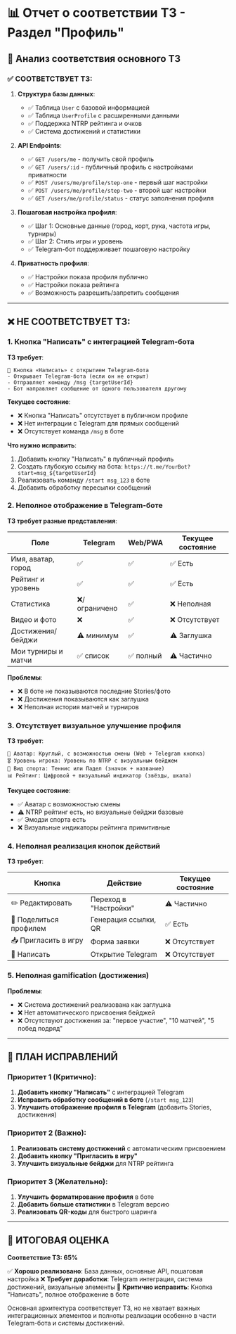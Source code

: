 # 📊 Отчет о соответствии ТЗ - Раздел "Профиль"

## 🎯 Анализ соответствия основного ТЗ

### ✅ СООТВЕТСТВУЕТ ТЗ:

1. **Структура базы данных**:
   - ✅ Таблица `User` с базовой информацией
   - ✅ Таблица `UserProfile` с расширенными данными
   - ✅ Поддержка NTRP рейтинга и очков
   - ✅ Система достижений и статистики

2. **API Endpoints**:
   - ✅ `GET /users/me` - получить свой профиль
   - ✅ `GET /users/:id` - публичный профиль с настройками приватности
   - ✅ `POST /users/me/profile/step-one` - первый шаг настройки
   - ✅ `POST /users/me/profile/step-two` - второй шаг настройки
   - ✅ `GET /users/me/profile/status` - статус заполнения профиля

3. **Пошаговая настройка профиля**:
   - ✅ Шаг 1: Основные данные (город, корт, рука, частота игры, турниры)
   - ✅ Шаг 2: Стиль игры и уровень
   - ✅ Telegram-бот поддерживает пошаговую настройку

4. **Приватность профиля**:
   - ✅ Настройки показа профиля публично
   - ✅ Настройки показа рейтинга
   - ✅ Возможность разрешить/запретить сообщения

---

## ❌ НЕ СООТВЕТСТВУЕТ ТЗ:

### 1. **Кнопка "Написать" с интеграцией Telegram-бота**

**ТЗ требует**:
```
🔗 Кнопка «Написать» с открытием Telegram-бота
- Открывает Telegram-бота (если он не открыт)
- Отправляет команду /msg {targetUserId}
- Бот направляет сообщение от одного пользователя другому
```

**Текущее состояние**: 
- ❌ Кнопка "Написать" отсутствует в публичном профиле
- ❌ Нет интеграции с Telegram для прямых сообщений
- ❌ Отсутствует команда `/msg` в боте

**Что нужно исправить**:
1. Добавить кнопку "Написать" в публичный профиль
2. Создать глубокую ссылку на бота: `https://t.me/YourBot?start=msg_${targetUserId}`
3. Реализовать команду `/start msg_123` в боте
4. Добавить обработку пересылки сообщений

### 2. **Неполное отображение в Telegram-боте**

**ТЗ требует разные представления**:

| Поле | Telegram | Web/PWA | Текущее состояние |
|------|----------|---------|-------------------|
| Имя, аватар, город | ✅ | ✅ | ✅ Есть |
| Рейтинг и уровень | ✅ | ✅ | ✅ Есть |
| Статистика | ❌/ограничено | ✅ | ❌ Неполная |
| Видео и фото | ❌ | ✅ | ❌ Отсутствует |
| Достижения/бейджи | ⚠️ минимум | ✅ | ⚠️ Заглушка |
| Мои турниры и матчи | ✅ список | ✅ полный | ⚠️ Частично |

**Проблемы**:
- ❌ В боте не показываются последние Stories/фото
- ❌ Достижения показываются как заглушка
- ❌ Неполная история матчей и турниров

### 3. **Отсутствует визуальное улучшение профиля**

**ТЗ требует**:
```
📸 Аватар: Круглый, с возможностью смены (Web + Telegram кнопка)
🎖️ Уровень игрока: Уровень по NTRP с визуальным бейджем
🏸 Вид спорта: Теннис или Падел (значок + название)
📊 Рейтинг: Цифровой + визуальный индикатор (звёзды, шкала)
```

**Текущее состояние**:
- ✅ Аватар с возможностью смены
- ⚠️ NTRP рейтинг есть, но визуальные бейджи базовые
- ✅ Эмодзи спорта есть
- ❌ Визуальные индикаторы рейтинга примитивные

### 4. **Неполная реализация кнопок действий**

**ТЗ требует**:

| Кнопка | Действие | Текущее состояние |
|--------|----------|-------------------|
| ✏️ Редактировать | Переход в "Настройки" | ⚠️ Частично |
| 🔗 Поделиться профилем | Генерация ссылки, QR | ✅ Есть |
| 📥 Пригласить в игру | Форма заявки | ❌ Отсутствует |
| 💬 Написать | Открытие Telegram | ❌ Отсутствует |

### 5. **Неполная gamification (достижения)**

**Проблемы**:
- ❌ Система достижений реализована как заглушка
- ❌ Нет автоматического присвоения бейджей
- ❌ Отсутствуют достижения за: "первое участие", "10 матчей", "5 побед подряд"

---

## 🔧 ПЛАН ИСПРАВЛЕНИЙ

### Приоритет 1 (Критично):
1. **Добавить кнопку "Написать"** с интеграцией Telegram
2. **Исправить обработку сообщений в боте** (`/start msg_123`)
3. **Улучшить отображение профиля в Telegram** (добавить Stories, достижения)

### Приоритет 2 (Важно):
1. **Реализовать систему достижений** с автоматическим присвоением
2. **Добавить кнопку "Пригласить в игру"** 
3. **Улучшить визуальные бейджи** для NTRP рейтинга

### Приоритет 3 (Желательно):
1. **Улучшить форматирование профиля** в боте
2. **Добавить больше статистики** в Telegram версию
3. **Реализовать QR-коды** для быстрого шаринга

---

## 📝 ИТОГОВАЯ ОЦЕНКА

**Соответствие ТЗ: 65%** 

✅ **Хорошо реализовано**: База данных, основные API, пошаговая настройка
❌ **Требует доработки**: Telegram интеграция, система достижений, визуальные элементы
🔧 **Критично исправить**: Кнопка "Написать", полное отображение в боте

Основная архитектура соответствует ТЗ, но не хватает важных интеграционных элементов и полноты реализации особенно в части Telegram-бота и системы достижений.
